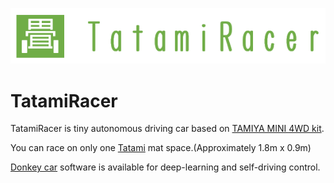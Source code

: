 ![TatamiRacer_Logo](img/TatamiRacer_LogoM.png)
# TatamiRacer
TatamiRacer is tiny autonomous driving car based on [TAMIYA MINI 4WD kit](https://www.tamiya.com/english/mini4wd/m4item/m4item.htm).

You can race on only one [Tatami](https://en.wikipedia.org/wiki/Tatami) mat space.(Approximately 1.8m x 0.9m)

[Donkey car](http://docs.donkeycar.com/) software is available for deep-learning and self-driving control.  
